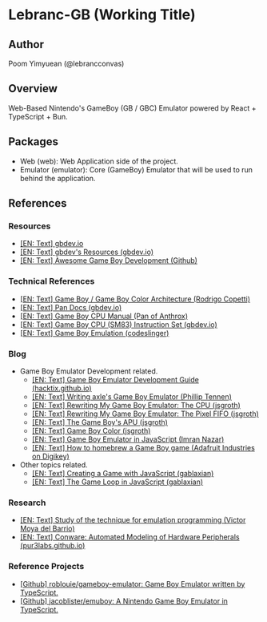 # Lebranc-GB (Working Title)

## Author

Poom Yimyuean (@lebrancconvas)

## Overview

Web-Based Nintendo's GameBoy (GB / GBC) Emulator powered by React + TypeScript + Bun.

## Packages

- Web (web): Web Application side of the project.
- Emulator (emulator): Core (GameBoy) Emulator that will be used to run behind the application.

## References

### Resources

- [[EN: Text] gbdev.io](https://gbdev.io/)
- [[EN: Text] gbdev's Resources (gbdev.io)](https://gbdev.io/resources.html)
- [[EN: Text] Awesome Game Boy Development (Github)](https://github.com/gbdev/awesome-gbdev)

### Technical References

- [[EN: Text] Game Boy / Game Boy Color Architecture (Rodrigo Copetti)](https://www.copetti.org/writings/consoles/game-boy/)
- [[EN: Text] Pan Docs (gbdev.io)](https://gbdev.io/pandocs/)
- [[EN: Text] Game Boy CPU Manual (Pan of Anthrox)](http://www.codeslinger.co.uk/pages/projects/gameboy/files/GB.pdf)
- [[EN: Text] Game Boy CPU (SM83) Instruction Set (gbdev.io)](https://gbdev.io/gb-opcodes/optables/)
- [[EN: Text] Game Boy Emulation (codeslinger)](http://www.codeslinger.co.uk/pages/projects/gameboy.html)

### Blog

- Game Boy Emulator Development related.
  - [[EN: Text] Game Boy Emulator Development Guide (hacktix.github.io)](https://hacktix.github.io/GBEDG)
  - [[EN: Text] Writing axle's Game Boy Emulator (Phillip Tennen)](https://axleos.com/writing-axles-gameboy-emulator)
  - [[EN: Text] Rewriting My Game Boy Emulator: The CPU (jsgroth)](https://jsgroth.dev/blog/posts/gb-rewrite-cpu)
  - [[EN: Text] Rewriting My Game Boy Emulator: The Pixel FIFO (jsgroth)](https://jsgroth.dev/blog/posts/gb-rewrite-pixel-fifo)
  - [[EN: Text] The Game Boy's APU (jsgroth)](https://jsgroth.dev/blog/posts/gb-rewrite-apu)
  - [[EN: Text] Game Boy Color (jsgroth)](https://jsgroth.dev/blog/posts/game-boy-color)
  - [[EN: Text] Game Boy Emulator in JavaScript (Imran Nazar)](https://imrannazar.com/series/gameboy-emulation-in-javascript)
  - [[EN: Text] How to homebrew a Game Boy game (Adafruit Industries on Digikey)](https://www.digikey.com/en/maker/projects/how-to-homebrew-game-boy-games/508defd7091c4a2eb912647109097284)
- Other topics related.
  - [[EN: Text] Creating a Game with JavaScript (gablaxian)](https://gablaxian.com/articles/creating-a-game-with-javascript/introduction)
  - [[EN: Text] The Game Loop in JavaScript (gablaxian)](https://gablaxian.com/articles/creating-a-game-with-javascript/the-game-loop)

### Research

- [[EN: Text] Study of the technique for emulation programming (Victor Moya del Barrio)](http://www.codeslinger.co.uk/files/emu.pdf)
- [[EN: Text] Conware: Automated Modeling of Hardware Peripherals (pur3labs.github.io)](https://purs3lab.github.io/files/conware.pdf)

### Reference Projects

- [[Github] roblouie/gameboy-emulator: Game Boy Emulator written by TypeScript.](https://github.com/roblouie/gameboy-emulator)
- [[Github] jacoblister/emuboy: A Nintendo Game Boy Emulator in TypeScript.](https://github.com/jacoblister/emuboy)
